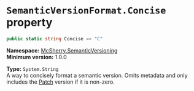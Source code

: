 # `SemanticVersionFormat.Concise` property

```c#
public static string Concise => "C"
```

**Namespace:** [McSherry.SemanticVersioning][1]  
**Minimum version:** 1.0.0

[1]: ../

**Type:** `System.String`  
A way to concisely format a semantic version. Omits metadata
and only includes the [Patch][2] version if it is non-zero.

[2]: ../SemanticVersion/Patch.md